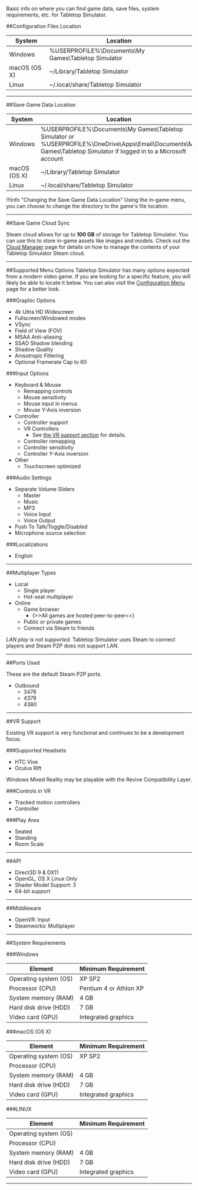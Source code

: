 Basic info on where you can find game data, save files, system requirements, etc. for Tabletop Simulator.

##Configuration Files Location

System | Location
-- | --
Windows | %USERPROFILE%\Documents\My Games\Tabletop Simulator
macOS (OS X) | ~/Library/Tabletop Simulator
Linux | ~/.local/share/Tabletop Simulator

---

##Save Game Data Location

System | Location
-- | --
Windows | %USERPROFILE%\Documents\My Games\Tabletop Simulator or %USERPROFILE%\OneDrive\Apps\Email\Documents\My Games\Tabletop Simulator if logged in to a Microsoft account
macOS (OS X) | ~/Library/Tabletop Simulator
Linux | ~/.local/share/Tabletop Simulator

!!!info "Changing the Save Game Data Location"
    Using the in-game menu, you can choose to change the directory to the game's file location.

---

##Save Game Cloud Sync

Steam cloud allows for up to **100 GB** of storage for Tabletop Simulator. You can use this to store in-game assets like images and models. Check out the [Cloud Manager](/custom-content/cloud-manager) page for details on how to manage the contents of your Tabletop Simulator Steam cloud.

---

##Supported Menu Options
Tabletop Simulator has many options expected from a modern video game. If you are looking for a specific feature, you will likely be able to locate it below. You can also visit the [Configuration Menu](configuration-menu.md) page for a better look.

###Graphic Options

* 4k Ultra HD Widescreen
* Fullscreen/Windowed modes
* VSync
* Field of View (FOV)
* MSAA Anti-aliasing
* SSAO Shadow blending
* Shadow Quality
* Anisotropic Filtering
* Optional Framerate Cap to 60

###Input Options

* Keyboard & Mouse
    * Remapping controls
    * Mouse sensitivity
    * Mouse input in menus
    * Mouse Y-Axis inversion
* Controller
    * Controller support
    * VR Controllers
        * See [the VR support section](#vr-support) for details.
    * Controller remapping
    * Controller sensitivity
    * Controller Y-Axis inversion
* Other
    * Touchscreen optimized

###Audio Settings

* Separate Volume Sliders
    * Master
    * Music
    * MP3
    * Voice Input
    * Voice Output
* Push To Talk/Toggle/Disabled
* Microphone source selection

###Localizations
* English

---

##Multiplayer Types

* Local
    * Single player
    * Hot-seat multiplayer
* Online
    * Game browser
        * {>>All games are hosted peer-to-peer<<}
    * Public or private games
    * Connect via Steam to friends

*LAN play is not supported.* Tabletop Simulator uses Steam to connect players and Steam P2P does not support LAN.

---

##Ports Used

These are the default Steam P2P ports.

* Outbound
    * 3478
    * 4379
    * 4380

---

##VR Support

Existing VR support is very functional and continues to be a development focus.

###Supported Headsets
* HTC Vive
* Oculus Rift

Windows Mixed Reality may be playable with the Revive Compatibility Layer.

###Controls in VR
* Tracked motion controllers
* Controller

###Play Area
* Seated
* Standing
* Room Scale

---

##API
* Direct3D 9 & DX11
* OpenGL, OS X Linux Only
* Shader Model Support: 3
* 64-bit support

---

##Middleware
* OpenVR: Input
* Steamworks: Multiplayer

---

##System Requirements

###Windows

Element | Minimum Requirement
-- | --
Operating system (OS) | XP SP2
Processor (CPU) | Pentium 4 or Athlon XP
System memory (RAM) | 4 GB
Hard disk drive (HDD) | 7 GB
Video card (GPU) | Integrated graphics

###macOS (OS X)

Element | Minimum Requirement
-- | --
Operating system (OS) | XP SP2
Processor (CPU) |
System memory (RAM) | 4 GB
Hard disk drive (HDD) | 7 GB
Video card (GPU) | Integrated graphics

###LINUX

Element | Minimum Requirement
-- | --
Operating system (OS) |
Processor (CPU) |
System memory (RAM) | 4 GB
Hard disk drive (HDD) | 7 GB
Video card (GPU) | Integrated graphics

---
